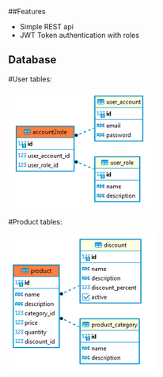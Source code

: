 ##Features
* Simple REST api
* JWT Token authentication with roles
## Database
#User tables: 

![user tables](./user.png)

#Product tables: 

![product tables](./product.png)

